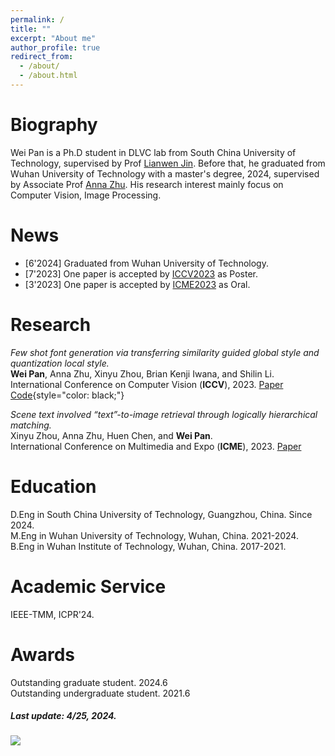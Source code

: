 ```yaml
---
permalink: /
title: ""
excerpt: "About me"
author_profile: true
redirect_from: 
  - /about/
  - /about.html
---
```



# Biography
Wei Pan is a Ph.D student in DLVC lab from South China University of Technology, supervised by Prof [Lianwen Jin](http://www.dlvc-lab.net/lianwen/Index.html). Before that, he graduated from Wuhan University of Technology with a master's degree, 2024, supervised by Associate Prof [Anna Zhu](http://cst.whut.edu.cn/xygk/szdw/201809/t20180911_876961.shtml). His research interest mainly focus on Computer Vision, Image Processing. 


# News

* [6'2024] Graduated from Wuhan University of Technology.
* [7'2023] One paper is accepted by [ICCV2023](https://iccv2023.thecvf.com/) as Poster.  
* [3'2023] One paper is accepted by [ICME2023](https://www.2023.ieeeicme.org/) as Oral.



# Research

*Few shot font generation via transferring similarity guided global style and quantization local style.*  
**Wei Pan**, Anna Zhu, Xinyu Zhou, Brian Kenji Iwana, and Shilin Li.  
International Conference on Computer Vision (**ICCV**), 2023. [Paper](https://openaccess.thecvf.com/content/ICCV2023/html/Pan_Few_Shot_Font_Generation_Via_Transferring_Similarity_Guided_Global_Style_ICCV_2023_paper.html) [Code](https://github.com/awei669/VQ-Font){style="color: black;"}  



*Scene text involved “text”-to-image retrieval through logically hierarchical matching.*    
Xinyu Zhou, Anna Zhu, Huen Chen, and **Wei Pan**.  
International Conference on Multimedia and Expo (**ICME**), 2023. [Paper](https://ieeexplore.ieee.org/abstract/document/10219982)  








# Education

D.Eng in South China University of Technology, Guangzhou, China. Since 2024.  
M.Eng in Wuhan University of Technology, Wuhan, China. 2021-2024.  
B.Eng in Wuhan Institute of Technology, Wuhan, China. 2017-2021.  

# Academic Service

IEEE-TMM, ICPR'24.

# Awards

Outstanding graduate student. 2024.6  
Outstanding undergraduate student. 2021.6


##### Last update: 4/25, 2024.


<a href='https://clustrmaps.com/site/1c07b'  title='Visit tracker'><img src='//clustrmaps.com/map_v2.png?cl=ffffff&w=400&t=tt&d=VwMJpNfSRvymxWpJ1PNkRBvE9Y8CcuHGeT4blD1IzLc&co=2d78ad&ct=ffffff'/></a>





